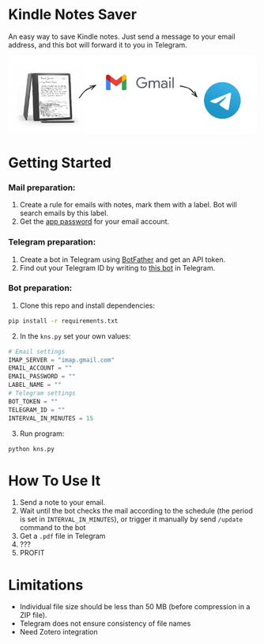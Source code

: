 # Kindle Notes Saver

An easy way to save Kindle notes. Just send a message to your email address, and this bot will forward it to you in Telegram.   

![img](imgs/kindle_notes_saver.png)

# Getting Started

### Mail preparation: 
1. Create a rule for emails with notes, mark them with a label. Bot will search emails by this label. 
2. Get the [app password](https://support.google.com/mail/answer/185833?sjid=3026716704556067083-EU) for your email account.
### Telegram preparation:
1. Create a bot in Telegram using [BotFather](https://t.me/BotFather) and get an API token. 
1. Find out your Telegram ID by writing to [this bot](https://t.me/userinfobot) in Telegram.
### Bot preparation:
1. Clone this repo and install dependencies:
```bash
pip install -r requirements.txt
```
2. In the `kns.py` set your own values:
```python
# Email settings
IMAP_SERVER = "imap.gmail.com"
EMAIL_ACCOUNT = ""
EMAIL_PASSWORD = "" 
LABEL_NAME = ""
# Telegram settings
BOT_TOKEN = ""
TELEGRAM_ID = ""
INTERVAL_IN_MINUTES = 15
```
3. Run program:
```bash 
python kns.py
```

# How To Use It

1. Send a note to your email.
2. Wait until the bot checks the mail according to the schedule (the period is set in `INTERVAL_IN_MINUTES`), or trigger it manually by send `/update` command to the bot
3. Get a `.pdf` file in Telegram
4. ???
5. PROFIT


# Limitations
- Individual file size should be less than 50 MB (before compression in a ZIP file).
- Telegram does not ensure consistency of file names
- Need Zotero integration